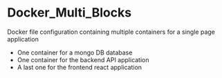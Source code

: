 # Docker_Multi_Blocks

Docker file configuration containing multiple containers for a single page application
- One container for a mongo DB database
- One container for the backend API application
- A last one for the frontend react application

